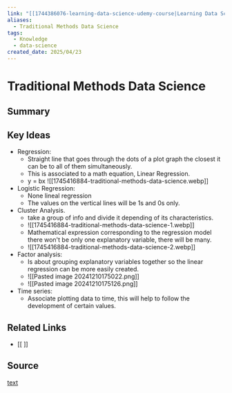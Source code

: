 ```yaml
---
link: "[[1744386076-learning-data-science-udemy-course|Learning Data Science Udemy Course]]"
aliases:
  - Traditional Methods Data Science
tags:
  - Knowledge
  - data-science
created_date: 2025/04/23
---
```

# Traditional Methods Data Science
## Summary

## Key Ideas
- Regression:
	- Straight line that goes through the dots of a plot graph the closest it can be to all of them simultaneously.
	- This is associated to a math equation, Linear Regression.
	- y = bx
![[1745416884-traditional-methods-data-science.webp]]
- Logistic Regression:
	- None lineal regression
	- The values on the vertical lines will be 1s and 0s only.
- Cluster Analysis.
	- take a group of info and divide it depending of its characteristics.
	- ![[1745416884-traditional-methods-data-science-1.webp]]
	- Mathematical expression corresponding to the regression model there won't be only one explanatory variable, there will be many.
	- ![[1745416884-traditional-methods-data-science-2.webp]]
- Factor analysis:
	- Is about grouping explanatory variables together so the linear regression can be more easily created.
	- ![[Pasted image 20241210175022.png]]
	- ![[Pasted image 20241210175126.png]]
- Time series:
	- Associate plotting data to time, this will help to follow the development of certain values.
## Related Links
- [[ ]]
## Source
[text](url) 